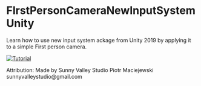 # FIrstPersonCameraNewInputSystemUnity
Learn how to use new input system ackage from Unity 2019 by applying it to a simple First person camera.

[![Tutorial](https://img.youtube.com/vi/RRi9zYzx7CU/0.jpg)](https://youtu.be/RRi9zYzx7CU)
<p>Attribution:
Made by Sunny Valley Studio Piotr Maciejewski sunnyvalleystudio@gmail.com
